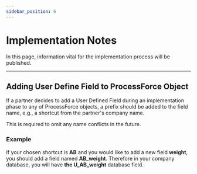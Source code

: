 ```yaml
---
sidebar_position: 6
---
```


# Implementation Notes

In this page, information vital for the implementation process will be published.

---

## Adding User Define Field to ProcessForce Object

If a partner decides to add a User Defined Field during an implementation phase to any of ProcessForce objects, a prefix should be added to the field name, e.g., a shortcut from the partner's company name.

This is required to omit any name conflicts in the future.

### Example

If your chosen shortcut is **AB** and you would like to add a new field **weight**, you should add a field named **AB_weight**. Therefore in your company database, you will have **the U_AB_weight** database field.
